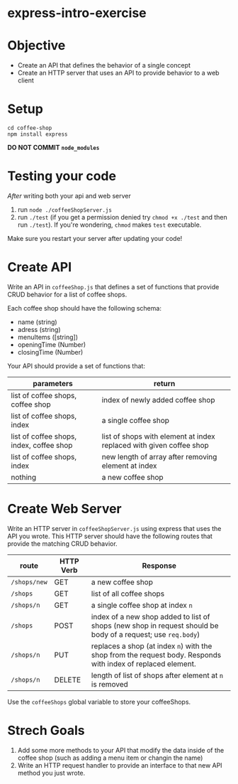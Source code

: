 # express-intro-exercise

# Objective

* Create an API that defines the behavior of a single concept
* Create an HTTP server that uses an API to provide behavior to a web client


# Setup

```
cd coffee-shop
npm install express
```

__DO NOT COMMIT `node_modules`__



# Testing your code

_After_ writing both your api and web server 

1. run `node ./coffeeShopServer.js`
1. run `./test` (if you get a permission denied try `chmod +x ./test` and then
   run `./test`). If you're wondering, `chmod` makes `test` executable.

Make sure you restart your server after updating your code!

# Create API

Write an API in `coffeeShop.js` that defines a set of functions that provide
CRUD behavior for a list of coffee shops.

Each coffee shop should have the following schema: 

* name (string)
* adress (string)
* menuItems ([string])
* openingTime (Number)
* closingTime (Number)

Your API should provide a set of functions that: 

parameters | return
--- | ---
list of coffee shops, coffee shop | index of newly added coffee shop
list of coffee shops, index | a single coffee shop
list of coffee shops, index, coffee shop | list of shops with element at index replaced with given coffee shop
list of coffee shops, index | new length of array after removing element at index
nothing | a new coffee shop

# Create Web Server

Write an HTTP server in `coffeeShopServer.js` using express that uses the API
you wrote. This HTTP server should have the following routes that provide the
matching CRUD behavior.

route | HTTP Verb | Response
--- | --- | ---
`/shops/new` | GET | a new coffee shop
`/shops` | GET | list of all coffee shops
`/shops/n` | GET | a single coffee shop at index `n`
`/shops` | POST | index of a new shop added to list of shops (new shop in request should be body of a request; use `req.body`)
`/shops/n` | PUT | replaces a shop (at index `n`) with the shop from the request body. Responds with index of replaced element.
`/shops/n` | DELETE | length of list of shops after element at `n` is removed

Use the `coffeeShops` global variable to store your coffeeShops.

# Strech Goals

1. Add some more methods to your API that modify the data inside of the coffee
   shop (such as adding a menu item or changin the name)
1. Write an HTTP request handler to provide an interface to that new API method
   you just wrote.
